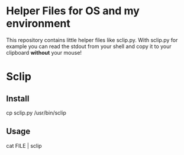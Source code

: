 # Helper Files for OS and my environment

This repository contains little helper files like sclip.py. 
With sclip.py for example you can read the stdout from your shell and 
copy it to your clipboard **without** your mouse!

# Sclip

## Install
cp sclip.py /usr/bin/sclip

## Usage
cat FILE | sclip
